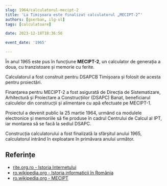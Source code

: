 ```yaml
---
slug: 1964/calculatorul-mecipt-2
title: 'La Timișoara este finalizat calculatorul „MECIPT-2”'
authors: [gserban, ilg-ul]
tags: [calculatoare]

date: 2023-12-18T18:36:56

event_date: '1965'

---
```


În anul 1965 este pus în funcțiune **MECIPT-2**, un calculator de generația a doua,
cu tranzistoare și memorie cu ferite.

<!-- truncate -->

Calculatorul a fost construit
pentru DSAPCB Timișoara și folosit de acesta pentru proiectări.

Finanțarea pentru MECIPT-2 a fost asigurată de Direcția de Sistematizare,
Arhitectură și Proiectare a Construcțiilor (DSAPC) Banat, beneficiarul
calculelor din construcții și alimentare cu apă efectuate pe MECIPT-1.

Proiectul a devenit public la 25 martie 1964, urmând ca modulele
electronice și memoriile să fie produse în cadrul Centrului de Calcul al
IPT, iar montarea să se facă la sediul DSAPC.

Construcția calculatorului a fost finalizată la sfârșitul anului 1965,
calculatorul intrând în exploatare în primăvara anului următor.

## Referințe

- [rite.org.ro - Istoria Internetului](https://rite.org.ro/istoria-internetului/)
- [ro.wikipedia.org - Istoria informaticii în România](https://ro.wikipedia.org/wiki/Istoria_informaticii_în_România)
- [ro.wikipedia.org - MECIPT](https://ro.wikipedia.org/wiki/MECIPT)
